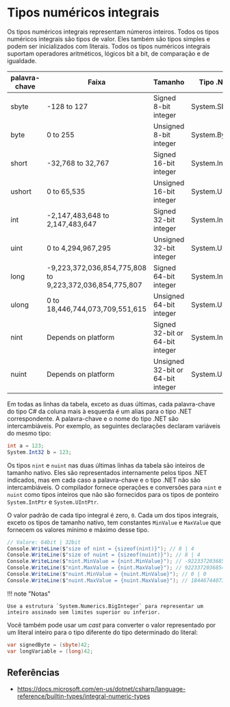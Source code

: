 # Tipos numéricos integrais

Os tipos numéricos integrais representam números inteiros. Todos os tipos numéricos integrais são tipos de valor. Eles também são tipos simples e podem ser inicializados com literais. Todos os tipos numéricos integrais suportam operadores aritméticos, lógicos bit a bit, de comparação e de igualdade.

| palavra-chave | Faixa                                                   | Tamanho                           | Tipo .NET      |
| ------------- | ------------------------------------------------------- | --------------------------------- | -------------- |
| sbyte         | -128 to 127                                             | Signed 8-bit integer              | System.SByte   |
| byte          | 0 to 255                                                | Unsigned 8-bit integer            | System.Byte    |
| short         | -32,768 to 32,767                                       | Signed 16-bit integer             | System.Int16   |
| ushort        | 0 to 65,535                                             | Unsigned 16-bit integer           | System.UInt16  |
| int           | -2,147,483,648 to 2,147,483,647                         | Signed 32-bit integer             | System.Int32   |
| uint          | 0 to 4,294,967,295                                      | Unsigned 32-bit integer           | System.UInt32  |
| long          | -9,223,372,036,854,775,808 to 9,223,372,036,854,775,807 | Signed 64-bit integer             | System.Int64   |
| ulong         | 0 to 18,446,744,073,709,551,615                         | Unsigned 64-bit integer           | System.UInt64  |
| nint          | Depends on platform                                     | Signed 32-bit or 64-bit integer   | System.IntPtr  |
| nuint         | Depends on platform                                     | Unsigned 32-bit or 64-bit integer | System.UIntPtr |

Em todas as linhas da tabela, exceto as duas últimas, cada palavra-chave do tipo C# da coluna mais à esquerda é um alias para o tipo .NET correspondente. A palavra-chave e o nome do tipo .NET são intercambiáveis. Por exemplo, as seguintes declarações declaram variáveis do mesmo tipo:

```c#
int a = 123;
System.Int32 b = 123;
```

Os tipos `nint` e `nuint` nas duas últimas linhas da tabela são inteiros de tamanho nativo. Eles são representados internamente pelos tipos .NET indicados, mas em cada caso a palavra-chave e o tipo .NET não são intercambiáveis. O compilador fornece operações e conversões para `nint` e `nuint` como tipos inteiros que não são fornecidos para os tipos de ponteiro `System.IntPtr` e `System.UIntPtr`.

O valor padrão de cada tipo integral é zero, `0`. Cada um dos tipos integrais, exceto os tipos de tamanho nativo, tem constantes `MinValue` e `MaxValue` que fornecem os valores mínimo e máximo desse tipo.

```c#
// Valore: 64bit | 32bit
Console.WriteLine($"size of nint = {sizeof(nint)}"); // 8 | 4
Console.WriteLine($"size of nuint = {sizeof(nuint)}"); // 8 | 4
Console.WriteLine($"nint.MinValue = {nint.MinValue}"); // -9223372036854775808 | -2147483648
Console.WriteLine($"nint.MaxValue = {nint.MaxValue}"); // 9223372036854775807 | 2147483647
Console.WriteLine($"nuint.MinValue = {nuint.MinValue}"); // 0 | 0
Console.WriteLine($"nuint.MaxValue = {nuint.MaxValue}"); // 18446744073709551615 | 4294967295
```

!!! note "Notas"

    Use a estrutura `System.Numerics.BigInteger` para representar um inteiro assinado sem limites superior ou inferior.

Você também pode usar um _cast_ para converter o valor representado por um literal inteiro para o tipo diferente do tipo determinado do literal:

```c#
var signedByte = (sbyte)42;
var longVariable = (long)42;
```

## Referências

- <https://docs.microsoft.com/en-us/dotnet/csharp/language-reference/builtin-types/integral-numeric-types>
